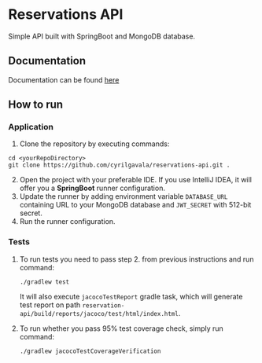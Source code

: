 # Reservations API

Simple API built with SpringBoot and MongoDB database.

## Documentation

Documentation can be found [here](https://cg-reservations-api.herokuapp.com/documentation)

## How to run

### Application

1. Clone the repository by executing commands:

```
cd <yourRepoDirectory>
git clone https://github.com/cyrilgavala/reservations-api.git .
```

2. Open the project with your preferable IDE.
   If you use IntelliJ IDEA, it will offer you a **SpringBoot** runner configuration.
3. Update the runner by adding environment variable ```DATABASE_URL``` containing
   URL to your MongoDB database and ```JWT_SECRET``` with 512-bit secret.
4. Run the runner configuration.

### Tests

1. To run tests you need to pass step 2. from previous instructions and run command:

   ```./gradlew test```

   It will also execute ```jacocoTestReport``` gradle task, which will generate
   test report on path ```reservation-api/build/reports/jacoco/test/html/index.html```.
2. To run whether you pass 95% test coverage check, simply run command:

   ```./gradlew jacocoTestCoverageVerification```
